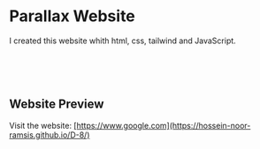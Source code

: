 <h1>Parallax Website</h1>
<p>
  I created this website whith html, css, tailwind and JavaScript.
</p>

<br>
<br>
<br>

<h2>Website Preview</h2>
<p>Visit the website: 
  <a href="[https://www.google.com](https://hossein-noor-ramsis.github.io/D-8/)">[https://www.google.com](https://hossein-noor-ramsis.github.io/D-8/)</a>
</p>

